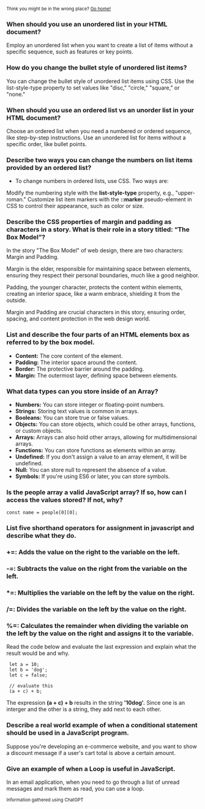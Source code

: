 <sub>Think you might be in the wrong place? [Go home!](../README.md)</sub>

### When should you use an unordered list in your HTML document?

Employ an unordered list when you want to create a list of items without a specific sequence, such as features or key points.

### How do you change the bullet style of unordered list items?
You can change the bullet style of unordered list items using CSS. Use the list-style-type property to set values like "disc," "circle," "square," or "none."
### When should you use an ordered list vs an unorder list in your HTML document?
Choose an ordered list when you need a numbered or ordered sequence, like step-by-step instructions. Use an unordered list for items without a specific order, like bullet points.
### Describe two ways you can change the numbers on list items provided by an ordered list?

* To change numbers in ordered lists, use CSS. Two ways are:

Modify the numbering style with the __list-style-type__ property, e.g., "upper-roman."
Customize list item markers with the __::marker__ pseudo-element in CSS to control their appearance, such as color or size.


### Describe the CSS properties of margin and padding as characters in a story. What is their role in a story titled: “The Box Model”?

In the story "The Box Model" of web design, there are two characters: Margin and Padding.

Margin is the elder, responsible for maintaining space between elements, ensuring they respect their personal boundaries, much like a good neighbor.

Padding, the younger character, protects the content within elements, creating an interior space, like a warm embrace, shielding it from the outside.

Margin and Padding are crucial characters in this story, ensuring order, spacing, and content protection in the web design world.

### List and describe the four parts of an HTML elements box as referred to by the box model.

* __Content:__ The core content of the element.
* __Padding:__ The interior space around the content.
* __Border:__ The protective barrier around the padding.
* __Margin:__ The outermost layer, defining space between elements.

### What data types can you store inside of an Array?

* __Numbers:__ You can store integer or floating-point numbers.
* __Strings:__ Storing text values is common in arrays.
* __Booleans:__ You can store true or false values.
* __Objects:__ You can store objects, which could be other arrays, functions, or custom objects.
* __Arrays:__ Arrays can also hold other arrays, allowing for multidimensional arrays.
* __Functions:__ You can store functions as elements within an array.
* __Undefined:__ If you don't assign a value to an array element, it will be undefined.
* __Null:__ You can store null to represent the absence of a value.
* __Symbols:__ If you're using ES6 or later, you can store symbols.


### Is the people array a valid JavaScript array? If so, how can I access the values stored? If not, why?

``const name = people[0][0];``

### List five shorthand operators for assignment in javascript and describe what they do.

### +=: Adds the value on the right to the variable on the left.
### -=: Subtracts the value on the right from the variable on the left.
### *=: Multiplies the variable on the left by the value on the right.
### /=: Divides the variable on the left by the value on the right.
### %=: Calculates the remainder when dividing the variable on the left by the value on the right and assigns it to the variable.

Read the code below and evaluate the last expression and explain what the result would be and why.
````
 let a = 10;
 let b = 'dog';
 let c = false;

 // evaluate this
 (a + c) + b;
 ````
The expression __(a + c) + b__ results in the string __'10dog'.__ Since one is an interger and the other is a string, they add next to each other.

### Describe a real world example of when a conditional statement should be used in a JavaScript program.

Suppose you're developing an e-commerce website, and you want to show a discount message if a user's cart total is above a certain amount. 

### Give an example of when a Loop is useful in JavaScript.

In an email application, when you need to go through a list of unread messages and mark them as read, you can use a loop.


<sub>Information gathered using ChatGPT</sub>